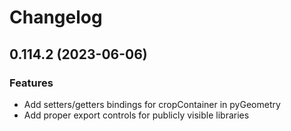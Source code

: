 # Changelog

## 0.114.2 (2023-06-06)

### Features

- Add setters/getters bindings for cropContainer in pyGeometry
- Add proper export controls for publicly visible libraries